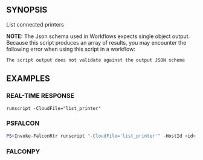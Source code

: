 ## SYNOPSIS
List connected printers

**NOTE:** The Json schema used in Workflows expects single object output. Because this script produces an array of
results, you may encounter the following error when using this script in a workflow:

```The script output does not validate against the output JSON schema```

## EXAMPLES

### REAL-TIME RESPONSE
```
runscript -CloudFile="list_printer"
```
### PSFALCON
```powershell
PS>Invoke-FalconRtr runscript "-CloudFile='list_printer'" -HostId <id>, <id>
```
### FALCONPY